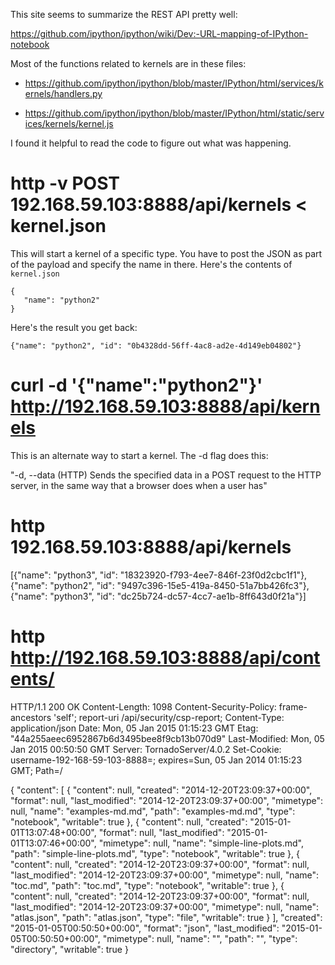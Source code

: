 This site seems to summarize the REST API pretty well:

https://github.com/ipython/ipython/wiki/Dev:-URL-mapping-of-IPython-notebook

Most of the functions related to kernels are in these files:

* https://github.com/ipython/ipython/blob/master/IPython/html/services/kernels/handlers.py

* https://github.com/ipython/ipython/blob/master/IPython/html/static/services/kernels/kernel.js

I found it helpful to read the code to figure out what was happening.



# http -v POST 192.168.59.103:8888/api/kernels < kernel.json 

This will start a kernel of a specific type.  You have to post the JSON as part of the payload and specify the name in there.  Here's the contents of `kernel.json`

```
{
   "name": "python2"
}
```

Here's the result you get back:

```
{"name": "python2", "id": "0b4328dd-56ff-4ac8-ad2e-4d149eb04802"}
```


# curl -d '{"name":"python2"}' http://192.168.59.103:8888/api/kernels

This is an alternate way to start a kernel.  The -d flag does this:

"-d, --data <data>
       (HTTP) Sends the specified data in a POST request  to  the  HTTP
       server,  in  the  same  way  that a browser does when a user has"

# http 192.168.59.103:8888/api/kernels

[{"name": "python3", "id": "18323920-f793-4ee7-846f-23f0d2cbc1f1"}, {"name": "python2", "id": "9497c396-15e5-419a-8450-51a7bb426fc3"}, {"name": "python3", "id": "dc25b724-dc57-4cc7-ae1b-8ff643d0f21a"}]



# http http://192.168.59.103:8888/api/contents/

HTTP/1.1 200 OK
Content-Length: 1098
Content-Security-Policy: frame-ancestors 'self'; report-uri /api/security/csp-report;
Content-Type: application/json
Date: Mon, 05 Jan 2015 01:15:23 GMT
Etag: "44a255aeec6952867b6d3495bee8f9cb13b070d9"
Last-Modified: Mon, 05 Jan 2015 00:50:50 GMT
Server: TornadoServer/4.0.2
Set-Cookie: username-192-168-59-103-8888=; expires=Sun, 05 Jan 2014 01:15:23 GMT; Path=/

{
    "content": [
        {
            "content": null, 
            "created": "2014-12-20T23:09:37+00:00", 
            "format": null, 
            "last_modified": "2014-12-20T23:09:37+00:00", 
            "mimetype": null, 
            "name": "examples-md.md", 
            "path": "examples-md.md", 
            "type": "notebook", 
            "writable": true
        }, 
        {
            "content": null, 
            "created": "2015-01-01T13:07:48+00:00", 
            "format": null, 
            "last_modified": "2015-01-01T13:07:46+00:00", 
            "mimetype": null, 
            "name": "simple-line-plots.md", 
            "path": "simple-line-plots.md", 
            "type": "notebook", 
            "writable": true
        }, 
        {
            "content": null, 
            "created": "2014-12-20T23:09:37+00:00", 
            "format": null, 
            "last_modified": "2014-12-20T23:09:37+00:00", 
            "mimetype": null, 
            "name": "toc.md", 
            "path": "toc.md", 
            "type": "notebook", 
            "writable": true
        }, 
        {
            "content": null, 
            "created": "2014-12-20T23:09:37+00:00", 
            "format": null, 
            "last_modified": "2014-12-20T23:09:37+00:00", 
            "mimetype": null, 
            "name": "atlas.json", 
            "path": "atlas.json", 
            "type": "file", 
            "writable": true
        }
    ], 
    "created": "2015-01-05T00:50:50+00:00", 
    "format": "json", 
    "last_modified": "2015-01-05T00:50:50+00:00", 
    "mimetype": null, 
    "name": "", 
    "path": "", 
    "type": "directory", 
    "writable": true
}


